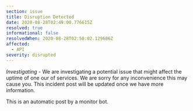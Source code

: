 ```yaml
---
section: issue
title: Disruption Detected
date: 2020-08-28T02:49:00.776615Z
resolved: true
informational: false
resolvedWhen: 2020-08-28T02:50:02.129686Z
affected:
  - API
severity: disrupted
---
```

*Investigating* - We are investigating a potential issue that might affect the uptime of one our of services. We are sorry for any inconvenience this may cause you. This incident post will be updated once we have more information.

This is an automatic post by a monitor bot.
        